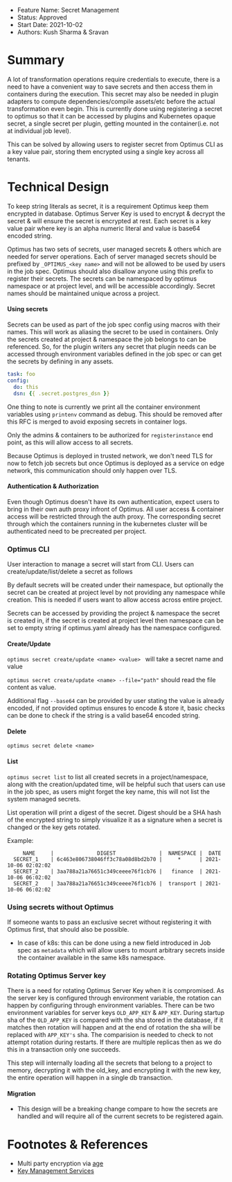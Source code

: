 - Feature Name: Secret Management
- Status: Approved
- Start Date: 2021-10-02
- Authors: Kush Sharma & Sravan 

# Summary

A lot of transformation operations require credentials to execute, there is a need to have a convenient way to save secrets and then access them in containers during the execution. This secret may also be needed in plugin adapters to compute dependencies/compile assets/etc before the actual transformation even begin. This is currently done using registering a secret to optimus so that it can be accessed by plugins and Kubernetes opaque secret, a single secret per plugin, getting mounted in the container(i.e. not at individual job level).

This can be solved by allowing users to register secret from Optimus CLI as a key value pair, storing them encrypted using a single key across all tenants.

# Technical Design

To keep string literals as secret, it is a requirement Optimus keep them encrypted in database. Optimus Server Key is used to encrypt & decrypt the secret & will ensure the secret is encrypted at rest. Each secret is a key value pair where key is an alpha numeric literal and value is base64 encoded string. 

Optimus has two sets of secrets, user managed secrets & others which are needed for server operations. Each of server managed secrets should be prefixed by `_OPTIMUS_<key name>` and will not be allowed to be used by users in the job spec. Optimus should also disallow anyone using this prefix to register their secrets. The secrets can be namespaced by optimus namespace or at project level, and will be accessible accordingly. Secret names should be maintained unique across a project.

#### Using secrets

Secrets can be used as part of the job spec config using macros with their names. This will work as aliasing the secret to be used in containers. Only the secrets created at project & namespace the job belongs to can be referenced. So, for the plugin writers any secret that plugin needs can be accessed through environment variables defined in the job spec or can get the secrets by defining in any assets.

```yaml
task: foo
config:
  do: this
  dsn: {{ .secret.postgres_dsn }}
```

One thing to note is currently we print all the container environment variables using `printenv` command as debug. This should be removed after this RFC is merged to avoid exposing secrets in container logs.

Only the admins & containers to be authorized for `registerinstance` end point, as this will allow access to all secrets.

Because Optimus is deployed in trusted network, we don't need TLS for now to fetch job secrets but once Optimus is deployed as a service on edge network, this communication should only happen over TLS. 

#### Authentication & Authorization

Even though Optimus doesn't have its own authentication, expect users to bring in their own auth proxy infront of Optimus. All user access & container access will be restricted through the auth proxy. The corresponding secret through which the containers running in the kubernetes cluster will be authenticated need to be precreated per project.

### Optimus CLI

User interaction to manage a secret will start from CLI. Users can create/update/list/delete a secret as follows

By default secrets will be created under their namespace, but optionally the secret can be created at project level by not providing any namespace while creation. This is needed if users want to allow access across entire project.

Secrets can be accessed by providing the project & namespace the secret is created in, if the secret is created at project level then namespace can be set to empty string if optimus.yaml already has the namespace configured.

#### Create/Update

`optimus secret create/update <name> <value> ` will take a secret name and value

`optimus secret create/update <name> --file="path"` should read the file content as value. 

Additional flag `--base64` can  be provided by user stating the value is already encoded, if not provided optimus ensures to encode & store it, basic checks can be done to check if the string is a valid base64 encoded string.

#### Delete

`optimus secret delete <name>` 

#### List

`optimus secret list` to list all created secrets in a project/namespace, along with the creation/updated time, will be helpful such that users can use in the job spec, as users might forget the key name, this will not list the system managed secrets.

List operation will print a digest of the secret. Digest should be a SHA hash of the encrypted string to simply visualize it as a signature when a secret is changed or the key gets rotated.

 Example:

```
     NAME     |              DIGEST              |  NAMESPACE |  DATE
  SECRET_1    | 6c463e806738046ff3c78a08d8bd2b70 |     *      | 2021-10-06 02:02:02
  SECRET_2    | 3aa788a21a76651c349ceeee76f1cb76 |   finance  | 2021-10-06 06:02:02
  SECRET_2    | 3aa788a21a76651c349ceeee76f1cb76 |  transport | 2021-10-06 06:02:02
```

### Using secrets without Optimus

If someone wants to pass an exclusive secret without registering it with Optimus first, that should also be possible. 

- In case of k8s: this can be done using a new field introduced in Job spec as `metadata` which will allow users to mount arbitrary secrets inside the container available in the same k8s namespace.

### Rotating Optimus Server key

There is a need for rotating Optimus Server Key when it is compromised. As the server key is configured through environment variable, the rotation can happen by configuring through environment variables. There can be two environment variables for server keys `OLD_APP_KEY` & `APP_KEY`. During startup sha of the `OLD_APP_KEY` is compared with the sha stored in the database, if it matches then rotation will happen and at the end of rotation the sha will be replaced with  `APP_KEY's` sha. The comparision is needed to check to not attempt rotation during restarts. If there are multiple replicas then as we do this in a transaction only one succeeds.

This step will internally loading all the secrets that belong to a project to memory, decrypting it with the old_key, and encrypting it with the new key, the entire operation will happen in a single db transaction.

#### Migration

- This design will be a breaking change compare to how the secrets are handled and will require all of the current secrets to be registered again.

# Footnotes & References

- Multi party encryption via [age](https://github.com/FiloSottile/age)
- [Key Management Services ](https://gocloud.dev/howto/secrets/)

